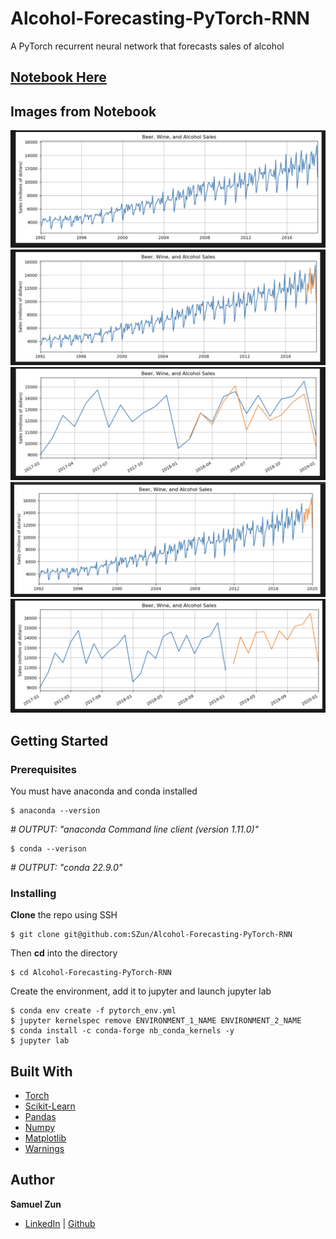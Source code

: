 # Alcohol-Forecasting-PyTorch-RNN
A PyTorch recurrent neural network that forecasts sales of alcohol

## [Notebook Here](https://github.com/SZun/Alcohol-Forecasting-PyTorch-RNN/blob/main/Alcohol-Forecasting-PyTorch-RNN.ipynb)

## Images from Notebook

![](./assets/original-data.png)
![](./assets/train-forecast.png)
![](./assets/train-forecast-close.png)
![](./assets/test-forecast.png)
![](./assets/test-forecast-close.png)

## Getting Started

### Prerequisites

You must have anaconda and conda installed

```
$ anaconda --version
```
*# OUTPUT: "anaconda Command line client (version 1.11.0)"*
```
$ conda --verison
```
*# OUTPUT: "conda 22.9.0"*


### Installing

**Clone** the repo using SSH

```
$ git clone git@github.com:SZun/Alcohol-Forecasting-PyTorch-RNN
```

Then **cd** into the directory

```
$ cd Alcohol-Forecasting-PyTorch-RNN
```

Create the environment, add it to jupyter and launch jupyter lab

```
$ conda env create -f pytorch_env.yml
$ jupyter kernelspec remove ENVIRONMENT_1_NAME ENVIRONMENT_2_NAME
$ conda install -c conda-forge nb_conda_kernels -y
$ jupyter lab
```

## Built With

- [Torch](https://pytorch.org/docs/stable/torch.html)
- [Scikit-Learn](https://scikit-learn.org/stable/#)
- [Pandas](https://pandas.pydata.org/docs/#)
- [Numpy](https://numpy.org/)
- [Matplotlib](https://matplotlib.org/stable/index.html)
- [Warnings](https://docs.python.org/3/library/warnings.html)

## Author

**Samuel Zun** 
- [LinkedIn](https://www.linkedin.com/in/szun/) | [Github](https://github.com/SZun)